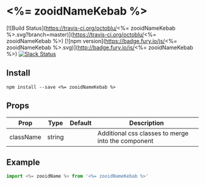 # <%= zooidNameKebab %>

[![Build Status](https://travis-ci.org/octoblu/<%= zooidNameKebab %>.svg?branch=master)](https://travis-ci.org/octoblu/<%= zooidNameKebab %>)
[![npm version](https://badge.fury.io/js/<%= zooidNameKebab %>.svg)](http://badge.fury.io/js/<%= zooidNameKebab %>)
[![Slack Status](http://community-slack.octoblu.com/badge.svg)](http://community-slack.octoblu.com)

## Install
```
npm install --save <%= zooidNameKebab %>
```

## Props
| Prop      | Type   | Default | Description                          |
| ----------| -------| --------| -------------------------------------|
| className | string |         | Additional css classes to merge into the component |


## Example
```js
import <%= zooidName %> from '<%= zooidNameKebab %>'
```
